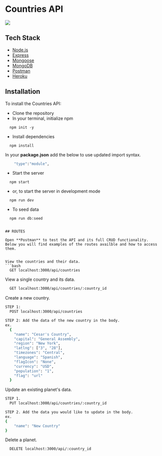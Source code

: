 # Countries API  

<img src="https://borgenproject.org/wp-content/uploads/11918162946_11ea276da7_h.jpg"/>


## Tech Stack

- [Node.js](https://nodejs.org/en)
- [Express](https://expressjs.com/)
- [Mongoose](https://mongoosejs.com/)
- [MongoDB](https://www.mongodb.com/)
- [Postman](https://www.postman.com/)
- [Heroku](https://www.heroku.com/)


## Installation

To install the Countries API:

- Clone the repository
- In your terminal, initialize npm

```
  npm init -y
```
- Install dependencies

```
  npm install
```

  In your **package.json** add the below to use updated import syntax.
```bash
    "type":"module",
```

- Start the server

```
  npm start
```
- or, to start the server in development mode

```
  npm run dev
```

- To seed data
```
  npm run db:seed


## ROUTES

Open **Postman** to test the API and its full CRUD functionality. Below you will find examples of the routes availble and how to access them.


View the countries and their data.
```bash
  GET localhost:3000/api/countries
```
View a single country and its data.
```bash
  GET localhost:3000/api/countries/:country_id
```
Create a new country.
```bash
STEP 1:
  POST localhost:3000/api/countries
```
```bash
STEP 2: Add the data of the new country in the body.
ex.
  {
    "name": "Cesar's Country",
    "capital": "General Assembly",
    "region": "New York",
    "latlng": ["3", "28"],
    "timezones": "Central",
    "language": "Spanish",
    "flagIcon": "None",
    "currency": "USD",
    "population": "1",
    "flag": "url"
  }
```
Update an existing planet's data.
```bash
STEP 1.
  PUT localhost:3000/api/countries/:country_id 
```
```bash
STEP 2. Add the data you would like to update in the body.
ex.
{
    "name": "New Country"
}
```
Delete a planet.
```bash
  DELETE localhost:3000/api/:country_id 
```

